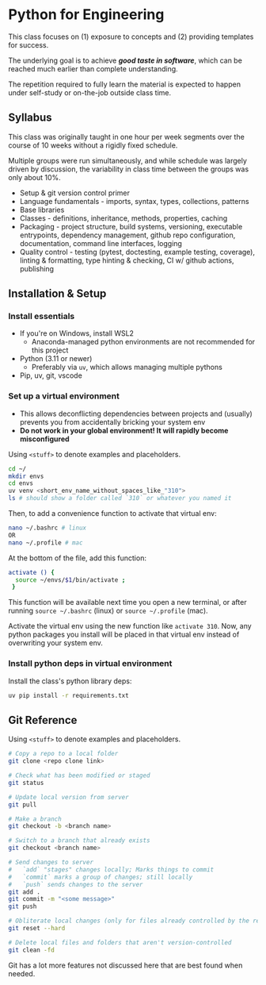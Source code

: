 # Python for Engineering

This class focuses on (1) exposure to concepts and (2) providing templates for success.

The underlying goal is to achieve ***good taste in software***, 
which can be reached much earlier than complete understanding.

The repetition required to fully learn the material is expected to
happen under self-study or on-the-job outside class time.

## Syllabus

  This class was originally taught in one hour per week segments over the course of 10 weeks
  without a rigidly fixed schedule.

  Multiple groups were run simultaneously, and while schedule was largely driven by discussion,
  the variability in class time between the groups was only about 10%.

  * Setup & git version control primer
  * Language fundamentals - imports, syntax, types, collections, patterns
  * Base libraries
  * Classes - definitions, inheritance, methods, properties, caching
  * Packaging - project structure, build systems, versioning, executable entrypoints, dependency management, github repo configuration, documentation, command line interfaces, logging
  * Quality control - testing (pytest, doctesting, example testing, coverage), linting & formatting, type hinting & checking, CI w/ github actions, publishing

## Installation & Setup

### Install essentials
* If you're on Windows, install WSL2
  * Anaconda-managed python environments are not recommended for this project
* Python (3.11 or newer)
  * Preferably via `uv`, which allows managing multiple pythons
* Pip, uv, git, vscode

### Set up a virtual environment
* This allows deconflicting dependencies between projects and (usually) prevents you from accidentally bricking your system env
* **Do not work in your global environment! It will rapidly become misconfigured**

Using `<stuff>` to denote examples and placeholders.

```bash
cd ~/
mkdir envs
cd envs
uv venv <short_env_name_without_spaces_like_"310">
ls # should show a folder called `310` or whatever you named it
```

Then, to add a convenience function to activate that virtual env:

```bash
nano ~/.bashrc # linux
OR
nano ~/.profile # mac
```

At the bottom of the file, add this function:

```bash
activate () {
  source ~/envs/$1/bin/activate ;
 }
```

This function will be available next time you open a new terminal, or after running `source ~/.bashrc` (linux) or `source ~/.profile` (mac).

Activate the virtual env using the new function like `activate 310`.
Now, any python packages you install will be placed in that virtual env instead of overwriting your system env.

### Install python deps in virtual environment

Install the class's python library deps:

```bash
uv pip install -r requirements.txt
```

## Git Reference

Using `<stuff>` to denote examples and placeholders.

```bash
# Copy a repo to a local folder
git clone <repo clone link>

# Check what has been modified or staged
git status

# Update local version from server
git pull

# Make a branch
git checkout -b <branch name>

# Switch to a branch that already exists
git checkout <branch name>

# Send changes to server
#   `add` "stages" changes locally; Marks things to commit
#   `commit` marks a group of changes; still locally
#   `push` sends changes to the server
git add .  
git commit -m "<some message>"
git push

# Obliterate local changes (only for files already controlled by the repo)
git reset --hard

# Delete local files and folders that aren't version-controlled
git clean -fd
```

Git has a lot more features not discussed here that are best found when needed.

